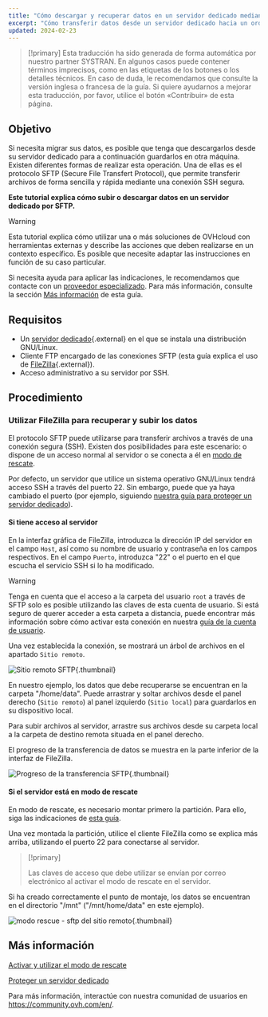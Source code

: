 ```yaml
---
title: "Cómo descargar y recuperar datos en un servidor dedicado mediante SFTP"
excerpt: "Cómo transferir datos desde un servidor dedicado hacia un ordenador personal y viceversa"
updated: 2024-02-23
---
```


> [!primary]
> Esta traducción ha sido generada de forma automática por nuestro partner SYSTRAN. En algunos casos puede contener términos imprecisos, como en las etiquetas de los botones o los detalles técnicos. En caso de duda, le recomendamos que consulte la versión inglesa o francesa de la guía. Si quiere ayudarnos a mejorar esta traducción, por favor, utilice el botón «Contribuir» de esta página.
>

## Objetivo

Si necesita migrar sus datos, es posible que tenga que descargarlos desde su servidor dedicado para a continuación guardarlos en otra máquina. Existen diferentes formas de realizar esta operación. Una de ellas es el protocolo SFTP (Secure File Transfert Protocol), que permite transferir archivos de forma sencilla y rápida mediante una conexión SSH segura.

**Este tutorial explica cómo subir o descargar datos en un servidor dedicado por SFTP.**

> [!warning]
>Esta tutorial explica cómo utilizar una o más soluciones de OVHcloud con herramientas externas y describe las acciones que deben realizarse en un contexto específico. Es posible que necesite adaptar las instrucciones en función de su caso particular.
>
>Si necesita ayuda para aplicar las indicaciones, le recomendamos que contacte con un [proveedor especializado](/links/partner). Para más información, consulte la sección [Más información](#gofurther) de esta guía.
>

## Requisitos

- Un [servidor dedicado](https://www.ovhcloud.com/es-es/bare-metal/){.external} en el que se instala una distribución GNU/Linux.
- Cliente FTP encargado de las conexiones SFTP (esta guía explica el uso de [FileZilla](https://filezilla-project.org/){.external}).
- Acceso administrativo a su servidor por SSH.

## Procedimiento

### Utilizar FileZilla para recuperar y subir los datos

El protocolo SFTP puede utilizarse para transferir archivos a través de una conexión segura (SSH). Existen dos posibilidades para este escenario: o dispone de un acceso normal al servidor o se conecta a él en [modo de rescate](/pages/bare_metal_cloud/dedicated_servers/rescue_mode).

Por defecto, un servidor que utilice un sistema operativo GNU/Linux tendrá acceso SSH a través del puerto 22. Sin embargo, puede que ya haya cambiado el puerto (por ejemplo, siguiendo [nuestra guía para proteger un servidor dedicado](/pages/bare_metal_cloud/dedicated_servers/securing-a-dedicated-server)).

#### **Si tiene acceso al servidor**

En la interfaz gráfica de FileZilla, introduzca la dirección IP del servidor en el campo `Host`, así como su nombre de usuario y contraseña en los campos respectivos. En el campo `Puerto`, introduzca "22" o el puerto en el que escucha el servicio SSH si lo ha modificado.

> [!warning]
> Tenga en cuenta que el acceso a la carpeta del usuario `root` a través de SFTP solo es posible utilizando las claves de esta cuenta de usuario. Si está seguro de querer acceder a esta carpeta a distancia, puede encontrar más información sobre cómo activar esta conexión en nuestra [guía de la cuenta de usuario](/pages/bare_metal_cloud/dedicated_servers/changing_root_password_linux_ds).
>

Una vez establecida la conexión, se mostrará un árbol de archivos en el apartado `Sitio remoto`.

![Sitio remoto SFTP](images/sftp_sd_01.png){.thumbnail}

En nuestro ejemplo, los datos que debe recuperarse se encuentran en la carpeta "/home/data". Puede arrastrar y soltar archivos desde el panel derecho (`Sitio remoto`) al panel izquierdo (`Sitio local`) para guardarlos en su dispositivo local.

Para subir archivos al servidor, arrastre sus archivos desde su carpeta local a la carpeta de destino remota situada en el panel derecho.

El progreso de la transferencia de datos se muestra en la parte inferior de la interfaz de FileZilla.

![Progreso de la transferencia SFTP](images/sftp_sd_02.png){.thumbnail}

#### **Si el servidor está en modo de rescate**

En modo de rescate, es necesario montar primero la partición. Para ello, siga las indicaciones de [esta guía](/pages/bare_metal_cloud/dedicated_servers/rescue_mode).

Una vez montada la partición, utilice el cliente FileZilla como se explica más arriba, utilizando el puerto 22 para conectarse al servidor.

> [!primary]
>
> Las claves de acceso que debe utilizar se envían por correo electrónico al activar el modo de rescate en el servidor.
>

Si ha creado correctamente el punto de montaje, los datos se encuentran en el directorio "/mnt" ("/mnt/home/data" en este ejemplo).

![modo rescue - sftp del sitio remoto](images/sftp_sd_03.png){.thumbnail}

## Más información

[Activar y utilizar el modo de rescate](/pages/bare_metal_cloud/dedicated_servers/rescue_mode)

[Proteger un servidor dedicado](/pages/bare_metal_cloud/dedicated_servers/securing-a-dedicated-server)

Para más información, interactúe con nuestra comunidad de usuarios en <https://community.ovh.com/en/>.
